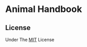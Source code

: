 # Animal Handbook

## License

Under The [MIT](https://github.com/Scorpio4938/Animal-Handbook/blob/master/LICENSE) License
